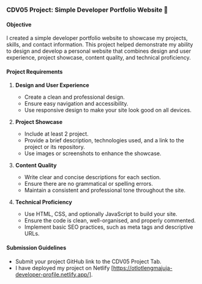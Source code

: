 ### CDV05 Project: Simple Developer Portfolio Website 🎨

#### Objective

I created a simple developer portfolio website to showcase my projects, skills, and contact information. This project helped demonstrate my ability to design and develop a personal website that combines design and user experience, project showcase, content quality, and technical proficiency.

#### Project Requirements

1. **Design and User Experience**

   - Create a clean and professional design.
   - Ensure easy navigation and accessibility.
   - Use responsive design to make your site look good on all devices.

2. **Project Showcase**

   - Include at least 2 project.
   - Provide a brief description, technologies used, and a link to the project or its repository.
   - Use images or screenshots to enhance the showcase.

3. **Content Quality**

   - Write clear and concise descriptions for each section.
   - Ensure there are no grammatical or spelling errors.
   - Maintain a consistent and professional tone throughout the site.

4. **Technical Proficiency**
   - Use HTML, CSS, and optionally JavaScript to build your site.
   - Ensure the code is clean, well-organised, and properly commented.
   - Implement basic SEO practices, such as meta tags and descriptive URLs.

#### Submission Guidelines

- Submit your project GitHub link to the CDV05 Project Tab.
- I have deployed my project on Netlify [https://otlotlengmajuja-developer-profile.netlify.app/].
